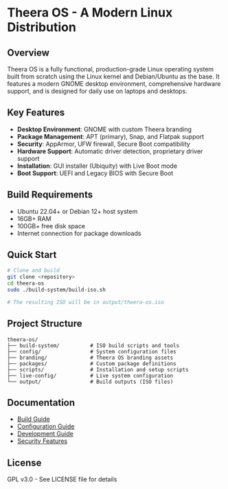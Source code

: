 # Theera OS - A Modern Linux Distribution

## Overview
Theera OS is a fully functional, production-grade Linux operating system built from scratch using the Linux kernel and Debian/Ubuntu as the base. It features a modern GNOME desktop environment, comprehensive hardware support, and is designed for daily use on laptops and desktops.

## Key Features
- **Desktop Environment**: GNOME with custom Theera branding
- **Package Management**: APT (primary), Snap, and Flatpak support
- **Security**: AppArmor, UFW firewall, Secure Boot compatibility
- **Hardware Support**: Automatic driver detection, proprietary driver support
- **Installation**: GUI installer (Ubiquity) with Live Boot mode
- **Boot Support**: UEFI and Legacy BIOS with Secure Boot

## Build Requirements
- Ubuntu 22.04+ or Debian 12+ host system
- 16GB+ RAM
- 100GB+ free disk space
- Internet connection for package downloads

## Quick Start
```bash
# Clone and build
git clone <repository>
cd theera-os
sudo ./build-system/build-iso.sh

# The resulting ISO will be in output/theera-os.iso
```

## Project Structure
```
theera-os/
├── build-system/          # ISO build scripts and tools
├── config/                # System configuration files
├── branding/              # Theera OS branding assets
├── packages/              # Custom package definitions
├── scripts/               # Installation and setup scripts
├── live-config/           # Live system configuration
└── output/                # Build outputs (ISO files)
```

## Documentation
- [Build Guide](docs/BUILD.md)
- [Configuration Guide](docs/CONFIGURATION.md)
- [Development Guide](docs/DEVELOPMENT.md)
- [Security Features](docs/SECURITY.md)

## License
GPL v3.0 - See LICENSE file for details
